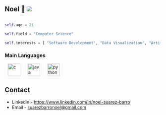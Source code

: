 ## Noel :penguin: ![](https://img.shields.io/static/v1?label=pronouns&message=he/him&color=8cf)

```python

self.age = 21

self.field = "Computer Science"

self.interests = [ "Software Development", "Data Visualization", "Artificial Intelligence" ]
```

### Main Languages

<p>
  <img src="https://i.pinimg.com/originals/6e/46/e7/6e46e7dbe2bb73dacc055e5dbd85c3ad.png" alt="c" height=40 hspace=10>
  <img src="https://aniketgargya.github.io/icons/java.png" alt="java" height=40 hspace=10>
  <img src="https://upload.wikimedia.org/wikipedia/commons/thumb/c/c3/Python-logo-notext.svg/1200px-Python-logo-notext.svg.png" alt="python" height=40 hspace=10>
</p>

## Contact
- LinkedIn - https://www.linkedin.com/in/noel-suarez-barro
- Email - suarezbarronoel@gmail.com


<!--
**nosuba13/nosuba13** is a ✨ _special_ ✨ repository because its `README.md` (this file) appears on your GitHub profile.

<a href="https://www.linkedin.com/in/noel-suarez-barro/">![linkedin](https://img.shields.io/badge/LinkedIn-0A66C2?style=for-the-badge&logo=LinkedIn&logoColor=white)</a>

Here are some ideas to get you started:

- 🔭 I’m currently working on ...
- 🌱 I’m currently learning ...
- 👯 I’m looking to collaborate on ...
- 🤔 I’m looking for help with ...
- 💬 Ask me about ...
- 📫 How to reach me: ...
- 😄 Pronouns: ...
- ⚡ Fun fact: ...
-->
